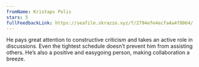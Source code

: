```yaml
---
fromName: Kristaps Polis
stars: 5
fullFeedbackLink: https://seafile.skrazzo.xyz/f/2794efe4ecfa4a4f8064/
---
```


He pays great attention to constructive criticism and takes an active role in discussions. Even the tightest schedule doesn’t prevent him from assisting others. He’s also a positive and easygoing person, making collaboration a breeze.
